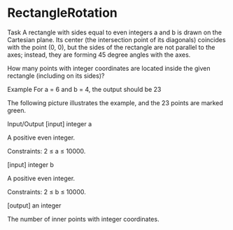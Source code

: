 # RectangleRotation
Task
A rectangle with sides equal to even integers a and b is drawn on the Cartesian plane. Its center (the intersection point of its diagonals) coincides with the point (0, 0), but the sides of the rectangle are not parallel to the axes; instead, they are forming 45 degree angles with the axes.

How many points with integer coordinates are located inside the given rectangle (including on its sides)?

Example
For a = 6 and b = 4, the output should be 23

The following picture illustrates the example, and the 23 points are marked green.



Input/Output
[input] integer a

A positive even integer.

Constraints: 2 ≤ a ≤ 10000.

[input] integer b

A positive even integer.

Constraints: 2 ≤ b ≤ 10000.

[output] an integer

The number of inner points with integer coordinates.
